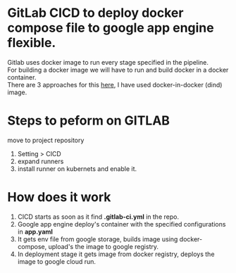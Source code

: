 # GitLab CICD to deploy docker compose file to google app engine flexible.

Gitlab uses docker image to run every stage specified in the pipeline.</br>
For building a docker image we will have to run and build docker in a docker container.</br>
There are 3 approaches for this [here](https://docs.gitlab.com/ee/ci/docker/using_docker_build.html), I have used docker-in-docker (dind) image.</br>

# Steps to peform on GITLAB
move to project repository
1. Setting > CICD
2. expand runners 
3. install runner on kubernets and enable it.

# How does it work 
1. CICD starts as soon as it find <b>.gitlab-ci.yml</b> in the repo. </br>
2. Google app engine deploy's container with the specified configurations in <b>app.yaml</b> </br>
3. It gets env file from google storage, builds image using docker-compose, upload's the image to google registry.</br>
4. In deployment stage it gets image from docker registry, deploys the image to google cloud run.
